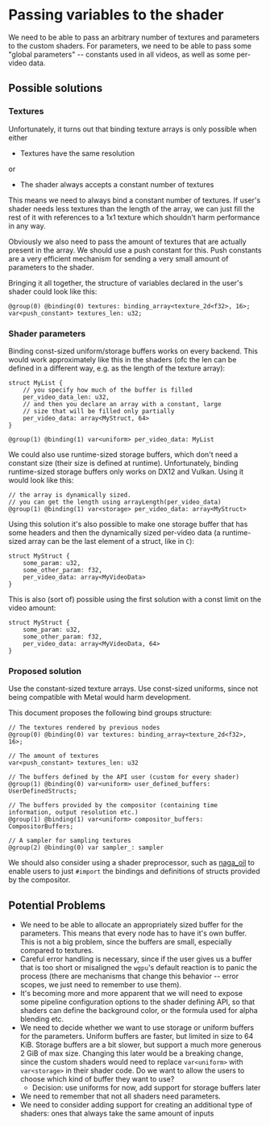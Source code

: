 # Passing variables to the shader

We need to be able to pass an arbitrary number of textures and parameters to the custom shaders. For parameters, we need to be able to pass some "global parameters" -- constants used in all videos, as well as some per-video data.

## Possible solutions

### Textures

Unfortunately, it turns out that binding texture arrays is only possible when either

- Textures have the same resolution

or

- The shader always accepts a constant number of textures

This means we need to always bind a constant number of textures. If user's shader needs less textures than the length of the array, we can just fill the rest of it with references to a 1x1 texture which shouldn't harm performance in any way.

Obviously we also need to pass the amount of textures that are actually present in the array. We should use a push constant for this. Push constants are a very efficient mechanism for sending a very small amount of parameters to the shader.

Bringing it all together, the structure of variables declared in the user's shader could look like this:

```wgsl
@group(0) @binding(0) textures: binding_array<texture_2d<f32>, 16>;
var<push_constant> textures_len: u32;
```

### Shader parameters

Binding const-sized uniform/storage buffers works on every backend. This would work approximately like this in the shaders (ofc the len can be defined in a different way, e.g. as the length of the texture array):

```wgsl
struct MyList {
    // you specify how much of the buffer is filled
    per_video_data_len: u32,
    // and then you declare an array with a constant, large 
    // size that will be filled only partially
    per_video_data: array<MyStruct, 64>
}

@group(1) @binding(1) var<uniform> per_video_data: MyList
```

We could also use runtime-sized storage buffers, which don't need a constant size (their size is defined at runtime). Unfortunately, binding runtime-sized storage buffers only works on DX12 and Vulkan. Using it would look like this:

```wgsl
// the array is dynamically sized. 
// you can get the length using arrayLength(per_video_data)
@group(1) @binding(1) var<storage> per_video_data: array<MyStruct>
```

Using this solution it's also possible to make one storage buffer that has some headers and then the dynamically sized per-video data (a runtime-sized array can be the last element of a struct, like in `C`):

```wgsl
struct MyStruct {
    some_param: u32,
    some_other_param: f32,
    per_video_data: array<MyVideoData>
}
```

This is also (sort of) possible using the first solution with a const limit on the video amount:

```wgsl
struct MyStruct {
    some_param: u32,
    some_other_param: f32,
    per_video_data: array<MyVideoData, 64>
}
```

### Proposed solution

Use the constant-sized texture arrays. Use const-sized uniforms, since not being compatible with Metal would harm development.

This document proposes the following bind groups structure:

```wgsl
// The textures rendered by previous nodes
@group(0) @binding(0) var textures: binding_array<texture_2d<f32>, 16>;

// The amount of textures
var<push_constant> textures_len: u32

// The buffers defined by the API user (custom for every shader)
@group(1) @binding(0) var<uniform> user_defined_buffers: UserDefinedStructs;

// The buffers provided by the compositor (containing time information, output resolution etc.)
@group(1) @binding(1) var<uniform> compositor_buffers: CompositorBuffers;

// A sampler for sampling textures
@group(2) @binding(0) var sampler_: sampler
```

We should also consider using a shader preprocessor, such as [naga_oil](https://lib.rs/crates/naga_oil) to enable users to just `#import` the bindings and definitions of structs provided by the compositor.

## Potential Problems

- We need to be able to allocate an appropriately sized buffer for the parameters. This means that every node has to have it's own buffer. This is not a big problem, since the buffers are small, especially compared to textures.
- Careful error handling is necessary, since if the user gives us a buffer that is too short or misaligned the `wgpu`'s default reaction is to panic the process (there are mechanisms that change this behavior -- error scopes, we just need to remember to use them).
- It's becoming more and more apparent that we will need to expose some pipeline configuration options to the shader defining API, so that shaders can define the background color, or the formula used for alpha blending etc.
- We need to decide whether we want to use storage or uniform buffers for the parameters. Uniform buffers are faster, but limited in size to 64 KiB. Storage buffers are a bit slower, but support a much more generous 2 GiB of max size. Changing this later would be a breaking change, since the custom shaders would need to replace `var<uniform>` with `var<storage>` in their shader code. Do we want to allow the users to choose which kind of buffer they want to use?
  - Decision: use uniforms for now, add support for storage buffers later
- We need to remember that not all shaders need parameters.
- We need to consider adding support for creating an additional type of shaders: ones that always take the same amount of inputs
